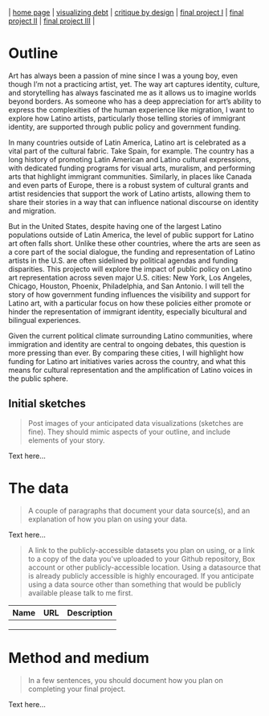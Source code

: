 | [home page](https://cmustudent.github.io/tswd-portfolio-templates/) | [visualizing debt](visualizing-government-debt) | [critique by design](critique-by-design) | [final project I](final-project-part-one) | [final project II](final-project-part-two) | [final project III](final-project-part-three) |

# Outline
Art has always been a passion of mine since I was a young boy, even though I’m not a practicing artist, yet. The way art captures identity, culture, and storytelling has always fascinated me as it allows us to imagine worlds beyond borders. As someone who has a deep appreciation for art’s ability to express the complexities of the human experience like migration, I want to explore how Latino artists, particularly those telling stories of immigrant identity, are supported through public policy and government funding.

In many countries outside of Latin America, Latino art is celebrated as a vital part of the cultural fabric. Take Spain, for example. The country has a long history of promoting Latin American and Latino cultural expressions, with dedicated funding programs for visual arts, muralism, and performing arts that highlight immigrant communities. Similarly, in places like Canada and even parts of Europe, there is a robust system of cultural grants and artist residencies that support the work of Latino artists, allowing them to share their stories in a way that can influence national discourse on identity and migration.

But in the United States, despite having one of the largest Latino populations outside of Latin America, the level of public support for Latino art often falls short. Unlike these other countries, where the arts are seen as a core part of the social dialogue, the funding and representation of Latino artists in the U.S. are often sidelined by political agendas and funding disparities.
This projecto will explore the impact of public policy on Latino art representation across seven major U.S. cities: New York, Los Angeles, Chicago, Houston, Phoenix, Philadelphia, and San Antonio. I will tell the story of how government funding influences the visibility and support for Latino art, with a particular focus on how these policies either promote or hinder the representation of immigrant identity, especially bicultural and bilingual experiences.

Given the current political climate surrounding Latino communities, where immigration and identity are central to ongoing debates, this question is more pressing than ever. By comparing these cities, I will highlight how funding for Latino art initiatives varies across the country, and what this means for cultural representation and the amplification of Latino voices in the public sphere.


## Initial sketches
> Post images of your anticipated data visualizations (sketches are fine). They should mimic aspects of your outline, and include elements of your story.  

Text here...

# The data
> A couple of paragraphs that document your data source(s), and an explanation of how you plan on using your data. 

Text here...

> A link to the publicly-accessible datasets you plan on using, or a link to a copy of the data you've uploaded to your Github repository, Box account or other publicly-accessible location. Using a datasource that is already publicly accessible is highly encouraged.  If you anticipate using a data source other than something that would be publicly available please talk to me first. 

| Name | URL | Description |
|------|-----|-------------|
|      |     |             |
|      |     |             |
|      |     |             |

# Method and medium
> In a few sentences, you should document how you plan on completing your final project. 

Text here...
